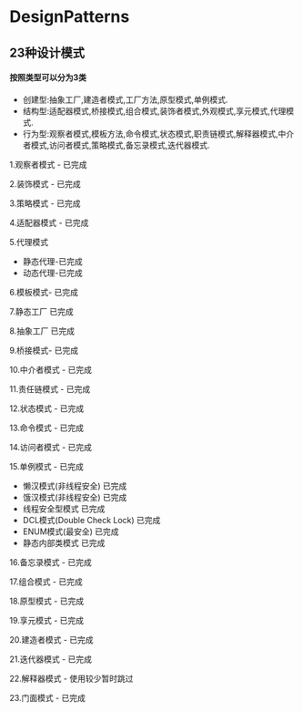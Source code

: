 # DesignPatterns 
## 23种设计模式

#### 按照类型可以分为3类
 * 创建型:抽象工厂,建造者模式,工厂方法,原型模式,单例模式.
 * 结构型:适配器模式,桥接模式,组合模式,装饰者模式,外观模式,享元模式,代理模式.
 * 行为型:观察者模式,模板方法,命令模式,状态模式,职责链模式,解释器模式,中介者模式,访问者模式,策略模式,备忘录模式,迭代器模式.
 

1.观察者模式 - 已完成 

2.装饰模式 - 已完成

3.策略模式 - 已完成

4.适配器模式 - 已完成

5.代理模式 

 *  静态代理-已完成
 *  动态代理-已完成

6.模板模式- 已完成

7.静态工厂 已完成
    
8.抽象工厂 已完成

9.桥接模式- 已完成

10.中介者模式 - 已完成

11.责任链模式 - 已完成

12.状态模式 - 已完成

13.命令模式 - 已完成

14.访问者模式 - 已完成

15.单例模式 - 已完成

   * 懒汉模式(非线程安全) 已完成
   * 饿汉模式(非线程安全) 已完成
   * 线程安全型模式 已完成
   * DCL模式(Double Check Lock) 已完成
   * ENUM模式(最安全) 已完成
   * 静态内部类模式  已完成

16.备忘录模式 - 已完成

17.组合模式 - 已完成

18.原型模式 - 已完成

19.享元模式 - 已完成

20.建造者模式 - 已完成

21.迭代器模式 - 已完成

22.解释器模式 - 使用较少暂时跳过

23.门面模式 - 已完成




